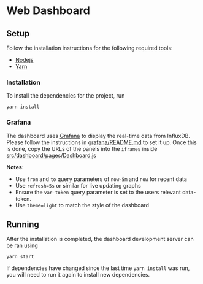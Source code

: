 # Web Dashboard

## Setup

Follow the installation instructions for the following required tools:
- [Nodejs](https://nodejs.org/en/download)
- [Yarn](https://classic.yarnpkg.com/en/docs/install)

### Installation

To install the dependencies for the project, run

```
yarn install
```

### Grafana

The dashboard uses [Grafana](https://grafana.com/) to display the real-time data from InfluxDB. Please follow the instructions in [grafana/README.md](../grafana/README.md) to set it up.
Once this is done, copy the URLs of the panels into the `iframes` inside [src/dashboard/pages/Dashboard.js](src/dashboard/pages/Dashboard.js)

**Notes:**
- Use `from` and `to` query parameters of `now-5m` and `now` for recent data
- Use `refresh=5s` or similar for live updating graphs
- Ensure the `var-token` query parameter is set to the users relevant data-token.
- Use `theme=light` to match the style of the dashboard

## Running

After the installation is completed, the dashboard development server can be ran using

```
yarn start
```

If dependencies have changed since the last time `yarn install` was run, you will need to run it again to install new dependencies.
